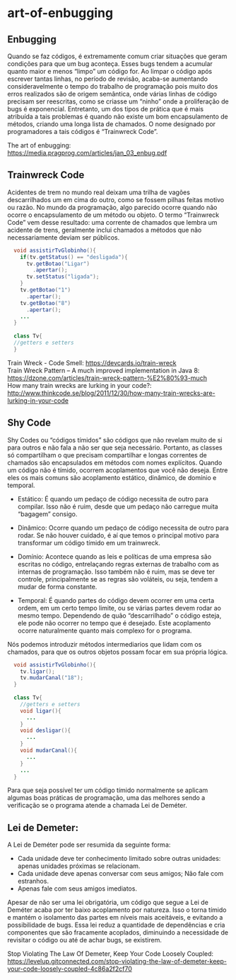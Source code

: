 # art-of-enbugging

## Enbugging
Quando se faz códigos, é extremamente comum criar situações que geram condições para que um bug aconteça. Esses bugs tendem a acumular quanto maior e menos “limpo” um código for. Ao limpar o código após escrever tantas linhas, no período de revisão, acaba-se aumentando consideravelmente o tempo do trabalho de programação pois muito dos erros realizados são de origem semântica, onde várias linhas de código precisam ser reescritas, como se criasse um “ninho” onde a proliferação de bugs é exponencial. Entretanto, um dos tipos de prática que é mais atribuída a tais problemas é quando não existe um bom encapsulamento de métodos, criando uma longa lista de chamados. O nome designado por programadores a tais códigos é “Trainwreck Code”.

The art of enbugging: https://media.pragprog.com/articles/jan_03_enbug.pdf

## Trainwreck Code
Acidentes de trem no mundo real deixam uma trilha de vagões descarrilhados um em cima do outro, como se fossem pilhas feitas motivo ou razão. No mundo da programação, algo parecido ocorre quando não ocorre o encapsulamento de um método ou objeto. O termo “Trainwreck Code” vem desse resultado: uma corrente de chamados que lembra um acidente de trens, geralmente inclui chamados a métodos que não necessariamente deviam ser públicos.
```Java
  void assistirTvGlobinho(){
    if(tv.getStatus() == "desligada"){
      tv.getBotao("Ligar")
        .apertar();
      tv.setStatus("ligada");
    }
    tv.getBotao("1")
      .apertar();
    tv.getBotao("8")
      .apertar();
    ...
  }
  
  class Tv{
  //getters e setters
  }
```
Train Wreck - Code Smell: https://devcards.io/train-wreck  
Train Wreck Pattern – A much improved implementation in Java 8: https://dzone.com/articles/train-wreck-pattern-%E2%80%93-much  
How many train wrecks are lurking in your code?: http://www.thinkcode.se/blog/2011/12/30/how-many-train-wrecks-are-lurking-in-your-code  

## Shy Code
Shy Codes ou “códigos tímidos” são códigos que não revelam muito de si para outros e não fala a não ser que seja necessário. Portanto, as classes só compartilham o que precisam compartilhar e longas correntes de chamados são encapsulados em métodos com nomes explícitos. Quando um código não é tímido, ocorrem acoplamentos que você não deseja. Entre eles os mais comuns são acoplamento estático, dinâmico, de domínio e temporal. 

- Estático:
  É quando um pedaço de código necessita de outro para compilar. Isso não é ruim, desde que um pedaço não carregue muita “bagagem” consigo. 

- Dinâmico:
  Ocorre quando um pedaço de código necessita de outro para rodar. Se não houver cuidado, é aí que temos o principal motivo para transformar um código tímido em um trainwreck.

- Domínio:
  Acontece quando as leis e políticas de uma empresa são escritas no código, entrelaçando regras externas de trabalho com as internas de programação. Isso também não é ruim, mas se deve ter controle, principalmente se as regras são voláteis, ou seja, tendem a mudar de forma constante. 

- Temporal:
  É quando partes do código devem ocorrer em uma certa ordem, em um certo tempo limite, ou se várias partes devem rodar ao mesmo tempo. Dependendo de quão “descarrilhado” o código esteja, ele pode não ocorrer no tempo que é desejado. Este acoplamento ocorre naturalmente quanto mais complexo for o programa.

Nós podemos introduzir métodos intermediarios que lidam com os chamados, para que os outros objetos possam focar em sua própria lógica.
```Java
  void assistirTvGlobinho(){
    tv.ligar();
    tv.mudarCanal("18");
  }
  
  class Tv{
    //getters e setters
    void ligar(){
      ...
    }
    void desligar(){
      ...
    }
    void mudarCanal(){
      ...
    }
    ...
  }
```
Para que seja possível ter um código tímido normalmente se aplicam algumas boas práticas de programação, uma das melhores sendo a verificação se o programa atende a chamada Lei de Deméter.

## Lei de Demeter:
A Lei de Deméter pode ser resumida da seguinte forma:
- Cada unidade deve ter conhecimento limitado sobre outras unidades: apenas unidades próximas se relacionam. 
- Cada unidade deve apenas conversar com seus amigos; Não fale com estranhos. 
- Apenas fale com seus amigos imediatos.

Apesar de não ser uma lei obrigatória, um código que segue a Lei de Deméter acaba por ter baixo acoplamento por natureza. Isso o torna tímido e mantém o isolamento das partes em níveis mais aceitáveis, e evitando a possibilidade de bugs. Essa lei reduz a quantidade de dependências e cria componentes que são fracamente acoplados, diminuindo a necessidade de revisitar o código ou até de achar bugs, se existirem.

Stop Violating The Law Of Demeter, Keep Your Code Loosely Coupled: https://levelup.gitconnected.com/stop-violating-the-law-of-demeter-keep-your-code-loosely-coupled-4c86a2f2cf70
